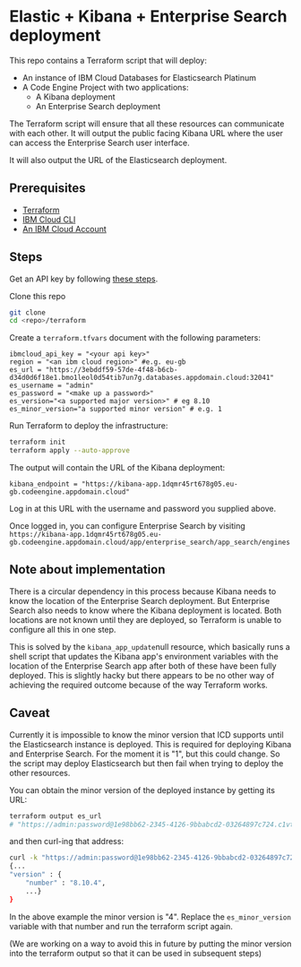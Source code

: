 # Elastic + Kibana + Enterprise Search deployment

This repo contains a Terraform script that will deploy:

- An instance of IBM Cloud Databases for Elasticsearch Platinum
- A Code Engine Project with two applications:
    - A Kibana deployment
    - An Enterprise Search deployment

The Terraform script will ensure that all these resources can communicate with each other. It will output the public facing Kibana URL where the user can access the Enterprise Search user interface.

It will also output the URL of the Elasticsearch deployment.

## Prerequisites

- [Terraform](https://www.terraform.io/)
- [IBM Cloud CLI](https://cloud.ibm.com/docs/cli?topic=cli-getting-started)
- [An IBM Cloud Account](https://cloud.ibm.com/registration)

## Steps

Get an API key by following [these steps](https://cloud.ibm.com/docs/account?topic=account-userapikey&interface=ui#create_user_key).

Clone this repo

```sh
git clone
cd <repo>/terraform
```

Create a `terraform.tfvars` document with the following parameters:

```
ibmcloud_api_key = "<your api key>"
region = "<an ibm cloud region>" #e.g. eu-gb
es_url = "https://3ebddf59-57de-4f48-b6cb-d34d0d6f18e1.bmo1leol0d54tib7un7g.databases.appdomain.cloud:32041"
es_username = "admin"
es_password = "<make up a password>"
es_version="<a supported major version>" # eg 8.10
es_minor_version="a supported minor version" # e.g. 1
```

Run Terraform to deploy the infrastructure:

```sh
terraform init
terraform apply --auto-approve
```

The output will contain the URL of the Kibana deployment:

```
kibana_endpoint = "https://kibana-app.1dqmr45rt678g05.eu-gb.codeengine.appdomain.cloud"
```

Log in  at this URL with the username and password you supplied above.

Once logged in, you can configure Enterprise Search by visiting `https://kibana-app.1dqmr45rt678g05.eu-gb.codeengine.appdomain.cloud/app/enterprise_search/app_search/engines`

## Note about implementation

There is a circular dependency in this process because Kibana needs to know the location of the Enterprise Search deployment. But Enterprise Search also needs to know where the Kibana deployment is located. Both locations are not known until they are deployed, so Terraform is unable to configure all this in one step.

This is solved by the `kibana_app_update`null resource, which basically runs a shell script that updates the Kibana app's environment variables with the location of the Enterprise Search app after both of these have been fully deployed. This is slightly hacky but there appears to be no other way of achieving the required outcome because of the way Terraform works.

## Caveat

Currently it is impossible to know the minor version that ICD supports until the Elasticsearch instance is deployed. This is required for deploying Kibana and Enterprise Search. For the moment it is "1", but this could change. So the script may deploy Elasticsearch but then fail when trying to deploy the other resources.

You can obtain the minor version of the deployed instance by getting its URL:
```sh
terraform output es_url
# "https://admin:password@1e98bb62-2345-4126-9bbabcd2-03264897c724.c1vt02ul0q3fa0509bog.databases.appdomain.cloud:31299"
```
and then curl-ing that address:

```sh
curl -k "https://admin:password@1e98bb62-2345-4126-9bbabcd2-03264897c724.c1vt02ul0q3fa0509bog.databases.appdomain.cloud:31299"
{...
"version" : {
    "number" : "8.10.4",
    ...}
}
```

In the above example the minor version is "4". Replace the `es_minor_version` variable with that number and run the terraform script again.

(We are working on a way to avoid this in future by putting the minor version into the terraform output so that it can be used in subsequent steps)

